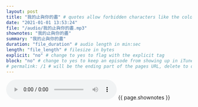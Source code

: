 ```yaml
---
layout: post
title: "我的止與你的盡" # quotes allow forbidden characters like the colon
date: "2021-01-01 13:53:24"
file: "/audio/我的止與你的盡.mp3"
shownotes: "我的止與你的盡"
summary: "我的止與你的盡"
duration: "file_duration" # audio length in min:sec
length: "file_length" # filesize in bytes
explicit: "no" # change to yes to flag with the explicit tag
block: "no" # change to yes to keep an episode from showing up in iTunes
# permalink: /1 # will be the ending part of the pages URL, delete to default to the title
---
```


<audio controls>
<source src="{{site.url}}{{site.baseurl}}{{ page.file }}" type="audio/x-mp3">
Your browser does not support the audio element.
</audio>
{{ page.shownotes }}
